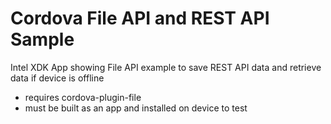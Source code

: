 Cordova File API and REST API Sample
====================================

Intel XDK App showing File API example to save REST API data and retrieve data if device is offline 
- requires cordova-plugin-file
- must be built as an app and installed on device to test